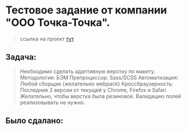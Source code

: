﻿# Тестовое задание от компании "ООО Точка-Точка". 
> ссылка на проект <a href="https://isaagverdiev.github.io/Test-task/">тут</a>

## Задача:
>Необходимо сделать адаптивную верстку по макету.
>Методология: БЭМ
>Препроцессор: Sass/SCSS
>Автоматизация: Любой сборщик (желательно webpack)
>Кроссбраузерность: Последние 2 версии от текущей у Chrome, Firefox и Safari
>Желательно, чтобы верстка была резиновой. Валидацию полей реализовывать не нужно.

## Было сдалано:
